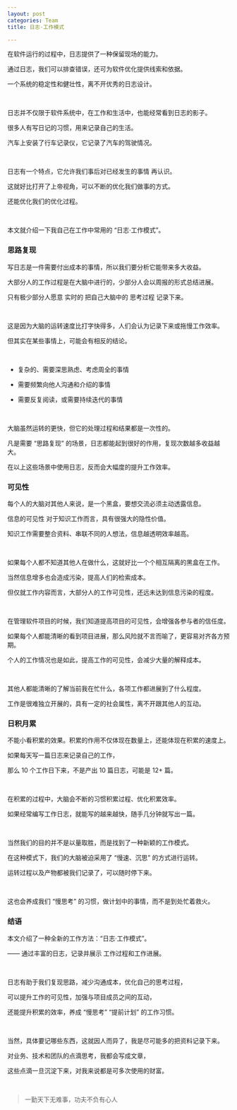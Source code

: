 ```yaml
---
layout: post
categories: Team
title: 日志·工作模式

---
```


在软件运行的过程中，日志提供了一种保留现场的能力。

通过日志，我们可以排查错误，还可为软件优化提供线索和依据。

一个系统的稳定性和健壮性，离不开优秀的日志设计。

<br/>

日志并不仅限于软件系统中，在工作和生活中，也能经常看到日志的影子。

很多人有写日记的习惯，用来记录自己的生活。

汽车上安装了行车记录仪，它记录了汽车的驾驶情况。

<br/>

日志有一个特点，它允许我们事后对已经发生的事情 再认识。

这就好比打开了上帝视角，可以不断的优化我们做事的方式。

还能优化我们的优化过程。

<br/>

本文就介绍一下我自己在工作中常用的 “日志·工作模式”。

### 思路复现

写日志是一件需要付出成本的事情，所以我们要分析它能带来多大收益。

大部分人的工作过程是在大脑中进行的，少部分人会以周报的形式总结进展。

只有极少部分人愿意 实时的 把自己大脑中的 思考过程 记录下来。

<br/>

这是因为大脑的运转速度比打字快得多，人们会认为记录下来或拖慢工作效率。

但其实在某些事情上，可能会有相反的结论。

<br/>

- 复杂的、需要深思熟虑、考虑周全的事情

- 需要频繁向他人沟通和介绍的事情

- 需要反复阅读，或需要持续迭代的事情

<br/>

大脑虽然运转的更快，但它的处理过程和结果都是一次性的。

凡是需要 “思路复现” 的场景，日志都能起到很好的作用，复现次数越多收益越大。

在以上这些场景中使用日志，反而会大幅度的提升工作效率。

### 可见性

每个人的大脑对其他人来说，是一个黑盒，要想交流必须主动透露信息。

信息的可见性 对于知识工作而言，具有很强大的隐性价值。

知识工作需要整合资料、串联不同的人想法，信息越透明效率越高。

<br/>

如果每个人都不知道其他人在做什么，这就好比一个个相互隔离的黑盒在工作。

当然信息增多也会造成污染，提高人们的检索成本。

但仅就工作内容而言，大部分人的工作可见性，还远未达到信息污染的程度。

<br/>

在管理软件项目的时候，我们知道提高项目的可见性，会增强各参与者的信任度。

如果每个人都能清晰的看到项目进展，那么风险就不言而喻了，更容易对齐各方预期。

个人的工作情况也是如此，提高工作的可见性，会减少大量的解释成本。

<br/>

其他人都能清晰的了解当前我在忙什么，各项工作都进展到了什么程度。

工作是很难独立开展的，具有一定的社会属性，离不开跟其他人的互动。

### 日积月累

不能小看积累的效果。积累的作用不仅体现在数量上，还能体现在积累的速度上。

如果每天写一篇日志来记录自己的工作，

那么 10 个工作日下来，不是产出 10 篇日志，可能是 12+ 篇。

<br/>

在积累的过程中，大脑会不断的习惯积累过程、优化积累效率。

如果经常编写工作日志，就能写的越来越快，随手几分钟就写出一篇。

<br/>

当然我们的目的并不是以量取胜，而是找到了一种新颖的工作模式。

在这种模式下，我们的大脑被迫采用了 “慢速、沉思” 的方式进行运转。

运转过程以及产物都被我们记录了，可以随时停下来。

<br/>

这也会养成我们 “慢思考” 的习惯，做计划中的事情，而不是到处忙着救火。

### 结语

本文介绍了一种全新的工作方法：“日志·工作模式”。

—— 通过丰富的日志，记录并展示 工作过程和工作进展。

<br/>

日志有助于我们复现思路，减少沟通成本，优化自己的思考过程，

可以提升工作的可见性，加强与项目成员之间的互动，

还能提升积累的效率，养成 “慢思考” “提前计划” 的工作习惯。

<br/>

当然，具体要记哪些东西，这就因人而异了，我是尽可能多的把资料记录下来。

对业务、技术和团队的点滴思考，我都会写成文章，

这些点滴一旦沉淀下来，对我来说都是可多次使用的财富。

<br/>

> 一勤天下无难事，功夫不负有心人
